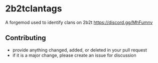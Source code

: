 # 2b2tclantags
A forgemod used to identify clans on 2b2t https://discord.gg/MhFumnv

## Contributing
- provide anything changed, added, or deleted in your pull request
- if it is a major change, please create an issue for discussion

